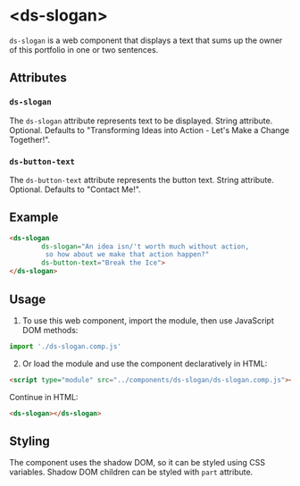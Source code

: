 # &lt;ds-slogan&gt;

`ds-slogan` is a web component that displays a text that sums up the owner of this portfolio in one or two sentences.

## Attributes

### `ds-slogan`
The `ds-slogan` attribute represents text to be displayed. String attribute. Optional. Defaults to "Transforming Ideas into Action - Let\'s Make a Change Together!".

### `ds-button-text`
The `ds-button-text` attribute represents the button text. String attribute. Optional. Defaults to "Contact Me!".

## Example

```html
<ds-slogan
        ds-slogan="An idea isn/'t worth much without action,
         so how about we make that action happen?"
        ds-button-text="Break the Ice">
</ds-slogan>
```

## Usage

1. To use this web component, import the module, then use JavaScript DOM methods:

```javascript
import './ds-slogan.comp.js'
```

2. Or load the module and use the component declaratively in HTML:

```html
<script type="module" src="../components/ds-slogan/ds-slogan.comp.js"></script>
```

Continue in HTML:

```html
<ds-slogan></ds-slogan>
```

## Styling
The component uses the shadow DOM, so it can be styled using CSS variables. Shadow DOM children can be styled with `part` attribute.